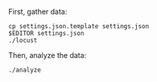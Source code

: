 First, gather data:

```
cp settings.json.template settings.json
$EDITOR settings.json
./locust
```

Then, analyze the data:

```
./analyze
```
